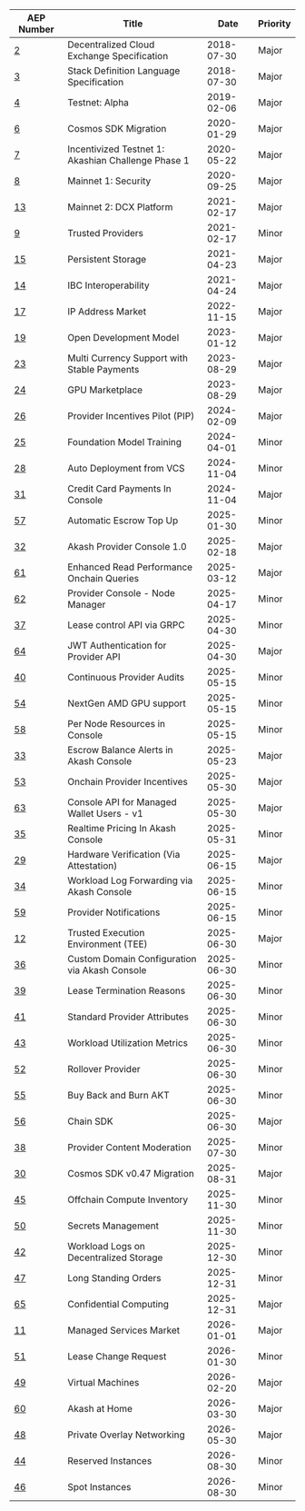 | AEP Number | Title | Date | Priority |
| --- | --- | --- | --- |
| [2](spec/aep-2) | Decentralized Cloud Exchange Specification | 2018-07-30 | Major |
| [3](spec/aep-3) | Stack Definition Language Specification | 2018-07-30 | Major |
| [4](spec/aep-4) | Testnet: Alpha | 2019-02-06 | Major |
| [6](spec/aep-6) | Cosmos SDK Migration | 2020-01-29 | Major |
| [7](spec/aep-7) | Incentivized Testnet 1: Akashian Challenge Phase 1 | 2020-05-22 | Major |
| [8](spec/aep-8) | Mainnet 1: Security | 2020-09-25 | Major |
| [13](spec/aep-13) | Mainnet 2: DCX Platform | 2021-02-17 | Major |
| [9](spec/aep-9) | Trusted Providers | 2021-02-17 | Minor |
| [15](spec/aep-15) | Persistent Storage | 2021-04-23 | Major |
| [14](spec/aep-14) | IBC Interoperability | 2021-04-24 | Major |
| [17](spec/aep-17) | IP Address Market | 2022-11-15 | Major |
| [19](spec/aep-19) | Open Development Model | 2023-01-12 | Major |
| [23](spec/aep-23) | Multi Currency Support with Stable Payments | 2023-08-29 | Major |
| [24](spec/aep-24) | GPU Marketplace | 2023-08-29 | Major |
| [26](spec/aep-26) | Provider Incentives Pilot (PIP) | 2024-02-09 | Major |
| [25](spec/aep-25) | Foundation Model Training | 2024-04-01 | Minor |
| [28](spec/aep-28) | Auto Deployment from VCS | 2024-11-04 | Minor |
| [31](spec/aep-31) | Credit Card Payments In Console | 2024-11-04 | Major |
| [57](spec/aep-57) | Automatic Escrow Top Up | 2025-01-30 | Minor |
| [32](spec/aep-32) | Akash Provider Console 1.0 | 2025-02-18 | Major |
| [61](spec/aep-61) | Enhanced Read Performance Onchain Queries | 2025-03-12 | Major |
| [62](spec/aep-62) | Provider Console - Node Manager | 2025-04-17 | Minor |
| [37](spec/aep-37) | Lease control API via GRPC | 2025-04-30 | Minor |
| [64](spec/aep-64) | JWT Authentication for Provider API | 2025-04-30 | Major |
| [40](spec/aep-40) | Continuous Provider Audits | 2025-05-15 | Minor |
| [54](spec/aep-54) | NextGen AMD GPU support | 2025-05-15 | Minor |
| [58](spec/aep-58) | Per Node Resources in Console | 2025-05-15 | Minor |
| [33](spec/aep-33) | Escrow Balance Alerts in Akash Console | 2025-05-23 | Major |
| [53](spec/aep-53) | Onchain Provider Incentives | 2025-05-30 | Major |
| [63](spec/aep-63) | Console API for Managed Wallet Users - v1 | 2025-05-30 | Major |
| [35](spec/aep-35) | Realtime Pricing In Akash Console | 2025-05-31 | Minor |
| [29](spec/aep-29) | Hardware Verification (Via Attestation) | 2025-06-15 | Major |
| [34](spec/aep-34) | Workload Log Forwarding via Akash Console | 2025-06-15 | Minor |
| [59](spec/aep-59) | Provider Notifications | 2025-06-15 | Minor |
| [12](spec/aep-12) | Trusted Execution Environment (TEE) | 2025-06-30 | Major |
| [36](spec/aep-36) | Custom Domain Configuration via Akash Console | 2025-06-30 | Minor |
| [39](spec/aep-39) | Lease Termination Reasons | 2025-06-30 | Minor |
| [41](spec/aep-41) | Standard Provider Attributes | 2025-06-30 | Minor |
| [43](spec/aep-43) | Workload Utilization Metrics | 2025-06-30 | Minor |
| [52](spec/aep-52) | Rollover Provider | 2025-06-30 | Minor |
| [55](spec/aep-55) | Buy Back and Burn AKT | 2025-06-30 | Minor |
| [56](spec/aep-56) | Chain SDK | 2025-06-30 | Major |
| [38](spec/aep-38) | Provider Content Moderation | 2025-07-30 | Minor |
| [30](spec/aep-30) | Cosmos SDK v0.47 Migration | 2025-08-31 | Major |
| [45](spec/aep-45) | Offchain Compute Inventory | 2025-11-30 | Minor |
| [50](spec/aep-50) | Secrets Management | 2025-11-30 | Minor |
| [42](spec/aep-42) | Workload Logs on Decentralized Storage | 2025-12-30 | Minor |
| [47](spec/aep-47) | Long Standing Orders | 2025-12-31 | Minor |
| [65](spec/aep-65) | Confidential Computing | 2025-12-31 | Major |
| [11](spec/aep-11) | Managed Services Market | 2026-01-01 | Major |
| [51](spec/aep-51) | Lease Change Request | 2026-01-30 | Minor |
| [49](spec/aep-49) | Virtual Machines | 2026-02-20 | Major |
| [60](spec/aep-60) | Akash at Home | 2026-03-30 | Major |
| [48](spec/aep-48) | Private Overlay Networking | 2026-05-30 | Major |
| [44](spec/aep-44) | Reserved Instances | 2026-08-30 | Minor |
| [46](spec/aep-46) | Spot Instances | 2026-08-30 | Minor |